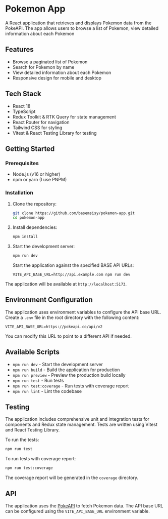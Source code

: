 # Pokemon App

A React application that retrieves and displays Pokemon data from the PokeAPI. The app allows users to browse a list of Pokemon, view detailed information about each Pokemon

## Features

- Browse a paginated list of Pokemon
- Search for Pokemon by name
- View detailed information about each Pokemon
- Responsive design for mobile and desktop

## Tech Stack

- React 18
- TypeScript
- Redux Toolkit & RTK Query for state management
- React Router for navigation
- Tailwind CSS for styling
- Vitest & React Testing Library for testing

## Getting Started

### Prerequisites

- Node.js (v16 or higher)
- npm or yarn (I use PNPM)

### Installation

1. Clone the repository:

   ```bash
   git clone https://github.com/basemsisy/pokemon-app.git
   cd pokemon-app
   ```

2. Install dependencies:

   ```bash
   npm install
   ```

3. Start the development server:
   ```bash
   npm run dev
   ```
   Start the application against the specified BASE API
   URLs:
   ```shell
   VITE_API_BASE_URL=http://api.example.com npm run dev
   ```

The application will be available at `http://localhost:5173`.

## Environment Configuration

The application uses environment variables to configure the API base URL. Create a `.env` file in the root directory with the following content:

```
VITE_API_BASE_URL=https://pokeapi.co/api/v2
```

You can modify this URL to point to a different API if needed.

## Available Scripts

- `npm run dev` - Start the development server
- `npm run build` - Build the application for production
- `npm run preview` - Preview the production build locally
- `npm run test` - Run tests
- `npm run test:coverage` - Run tests with coverage report
- `npm run lint` - Lint the codebase

## Testing

The application includes comprehensive unit and integration tests for components and Redux state management. Tests are written using Vitest and React Testing Library.

To run the tests:

```bash
npm run test
```

To run tests with coverage report:

```bash
npm run test:coverage
```

The coverage report will be generated in the `coverage` directory.

## API

The application uses the [PokeAPI](https://pokeapi.co/) to fetch Pokemon data. The API base URL can be configured using the `VITE_API_BASE_URL` environment variable.
